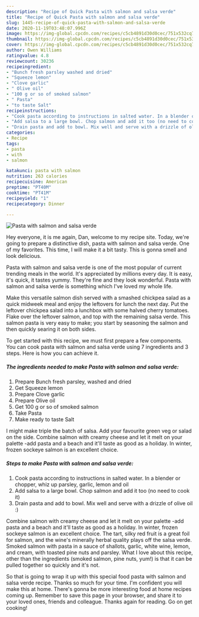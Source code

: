 ```yaml
---
description: "Recipe of Quick Pasta with salmon and salsa verde"
title: "Recipe of Quick Pasta with salmon and salsa verde"
slug: 1445-recipe-of-quick-pasta-with-salmon-and-salsa-verde
date: 2020-11-19T03:48:07.996Z
image: https://img-global.cpcdn.com/recipes/c5cb4891d30d0cec/751x532cq70/pasta-with-salmon-and-salsa-verde-recipe-main-photo.jpg
thumbnail: https://img-global.cpcdn.com/recipes/c5cb4891d30d0cec/751x532cq70/pasta-with-salmon-and-salsa-verde-recipe-main-photo.jpg
cover: https://img-global.cpcdn.com/recipes/c5cb4891d30d0cec/751x532cq70/pasta-with-salmon-and-salsa-verde-recipe-main-photo.jpg
author: Owen Williams
ratingvalue: 4.8
reviewcount: 30236
recipeingredient:
- "Bunch fresh parsley washed and dried"
- "Squeeze lemon"
- "Clove garlic"
- " Olive oil"
- "100 g or so of smoked salmon"
- " Pasta"
- "to taste Salt"
recipeinstructions:
- "Cook pasta according to instructions in salted water. In a blender or chopper, whiz up parsley, garlic, lemon and oil"
- "Add salsa to a large bowl. Chop salmon and add it too (no need to cook it)"
- "Drain pasta and add to bowl. Mix well and serve with a drizzle of olive oil :)"
categories:
- Recipe
tags:
- pasta
- with
- salmon

katakunci: pasta with salmon 
nutrition: 263 calories
recipecuisine: American
preptime: "PT40M"
cooktime: "PT41M"
recipeyield: "1"
recipecategory: Dinner

---
```



![Pasta with salmon and salsa verde](https://img-global.cpcdn.com/recipes/c5cb4891d30d0cec/751x532cq70/pasta-with-salmon-and-salsa-verde-recipe-main-photo.jpg)

Hey everyone, it is me again, Dan, welcome to my recipe site. Today, we're going to prepare a distinctive dish, pasta with salmon and salsa verde. One of my favorites. This time, I will make it a bit tasty. This is gonna smell and look delicious.

Pasta with salmon and salsa verde is one of the most popular of current trending meals in the world. It's appreciated by millions every day. It is easy, it's quick, it tastes yummy. They're fine and they look wonderful. Pasta with salmon and salsa verde is something which I've loved my whole life.

Make this versatile salmon dish served with a smashed chickpea salad as a quick midweek meal and enjoy the leftovers for lunch the next day. Put the leftover chickpea salad into a lunchbox with some halved cherry tomatoes. Flake over the leftover salmon, and top with the remaining salsa verde. This salmon pasta is very easy to make; you start by seasoning the salmon and then quickly searing it on both sides.


To get started with this recipe, we must first prepare a few components. You can cook pasta with salmon and salsa verde using 7 ingredients and 3 steps. Here is how you can achieve it.

<!--inarticleads1-->

##### The ingredients needed to make Pasta with salmon and salsa verde:

1. Prepare Bunch fresh parsley, washed and dried
1. Get Squeeze lemon
1. Prepare Clove garlic
1. Prepare  Olive oil
1. Get 100 g or so of smoked salmon
1. Take  Pasta
1. Make ready to taste Salt


I might make triple the batch of salsa. Add your favourite green veg or salad on the side. Combine salmon with creamy cheese and let it melt on your palette -add pasta and a beach and it&#39;ll taste as good as a holiday. In winter, frozen sockeye salmon is an excellent choice. 

<!--inarticleads2-->

##### Steps to make Pasta with salmon and salsa verde:

1. Cook pasta according to instructions in salted water. In a blender or chopper, whiz up parsley, garlic, lemon and oil
1. Add salsa to a large bowl. Chop salmon and add it too (no need to cook it)
1. Drain pasta and add to bowl. Mix well and serve with a drizzle of olive oil :)


Combine salmon with creamy cheese and let it melt on your palette -add pasta and a beach and it&#39;ll taste as good as a holiday. In winter, frozen sockeye salmon is an excellent choice. The tart, silky red fruit is a great foil for salmon, and the wine&#39;s minerally herbal quality plays off the salsa verde. Smoked salmon with pasta in a sauce of shallots, garlic, white wine, lemon, and cream, with toasted pine nuts and parsley. What I love about this recipe, other than the ingredients (smoked salmon, pine nuts, yum!) is that it can be pulled together so quickly and it&#39;s not. 

So that is going to wrap it up with this special food pasta with salmon and salsa verde recipe. Thanks so much for your time. I'm confident you will make this at home. There's gonna be more interesting food at home recipes coming up. Remember to save this page in your browser, and share it to your loved ones, friends and colleague. Thanks again for reading. Go on get cooking!
